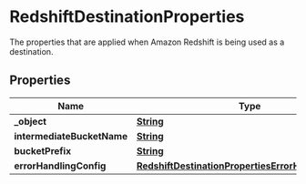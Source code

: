 

# RedshiftDestinationProperties

 The properties that are applied when Amazon Redshift is being used as a destination. 

## Properties

| Name | Type | Description | Notes |
|------------ | ------------- | ------------- | -------------|
|**_object** | [**String**](String.md) |  |  |
|**intermediateBucketName** | [**String**](String.md) |  |  |
|**bucketPrefix** | [**String**](String.md) |  |  [optional] |
|**errorHandlingConfig** | [**RedshiftDestinationPropertiesErrorHandlingConfig**](RedshiftDestinationPropertiesErrorHandlingConfig.md) |  |  [optional] |



